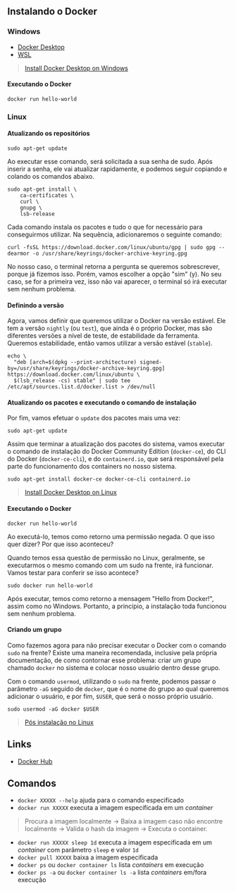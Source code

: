 ## Instalando o Docker

### Windows

- [Docker Desktop](https://docs.docker.com/desktop/install/windows-install/)
- [WSL](https://learn.microsoft.com/pt-br/windows/wsl/install)

> [Install Docker Desktop on Windows](https://docs.docker.com/desktop/install/windows-install/)

#### Executando o Docker

```
docker run hello-world
```

### Linux

#### Atualizando os repositórios

```
sudo apt-get update
```

Ao executar esse comando, será solicitada a sua senha de sudo. Após inserir a senha, ele vai atualizar rapidamente, e podemos seguir copiando e colando os comandos abaixo.

```
sudo apt-get install \
    ca-certificates \
    curl \
    gnupg \
    lsb-release
```

Cada comando instala os pacotes e tudo o que for necessário para conseguirmos utilizar. Na sequência, adicionaremos o seguinte comando:

```
curl -fsSL https://download.docker.com/linux/ubuntu/gpg | sudo gpg --dearmor -o /usr/share/keyrings/docker-archive-keyring.gpg
```

No nosso caso, o terminal retorna a pergunta se queremos sobrescrever, porque já fizemos isso. Porém, vamos escolher a opção "sim" (y). No seu caso, se for a primeira vez, isso não vai aparecer, o terminal só irá executar sem nenhum problema.

#### Definindo a versão

Agora, vamos definir que queremos utilizar o Docker na versão estável. Ele tem a versão `nightly` (ou `test`), que ainda é o próprio Docker, mas são diferentes versões a nível de teste, de estabilidade da ferramenta. Queremos estabilidade, então vamos utilizar a versão estável (`stable`).

```
echo \
  "deb [arch=$(dpkg --print-architecture) signed-by=/usr/share/keyrings/docker-archive-keyring.gpg] https://download.docker.com/linux/ubuntu \
  $(lsb_release -cs) stable" | sudo tee /etc/apt/sources.list.d/docker.list > /dev/null
```

#### Atualizando os pacotes e executando o comando de instalação

Por fim, vamos efetuar o `update` dos pacotes mais uma vez:

```
sudo apt-get update
```

Assim que terminar a atualização dos pacotes do sistema, vamos executar o comando de instalação do Docker Community Edition (`docker-ce`), do CLI do Docker (`docker-ce-cli`), e do `containerd.io`, que será responsável pela parte do funcionamento dos containers no nosso sistema.

```
sudo apt-get install docker-ce docker-ce-cli containerd.io
```

> [Install Docker Desktop on Linux](https://docs.docker.com/desktop/install/linux-install/)

#### Executando o Docker

```
docker run hello-world
```

Ao executá-lo, temos como retorno uma permissão negada. O que isso quer dizer? Por que isso aconteceu?

Quando temos essa questão de permissão no Linux, geralmente, se executarmos o mesmo comando com um sudo na frente, irá funcionar. Vamos testar para conferir se isso acontece?

```
sudo docker run hello-world
```

Após executar, temos como retorno a mensagem "Hello from Docker!", assim como no Windows. Portanto, a princípio, a instalação toda funcionou sem nenhum problema.

#### Criando um grupo

Como fazemos agora para não precisar executar o Docker com o comando `sudo` na frente? Existe uma maneira recomendada, inclusive pela própria documentação, de como contornar esse problema: criar um grupo chamado `docker` no sistema e colocar nosso usuário dentro desse grupo.

Com o comando `usermod`, utilizando o `sudo` na frente, podemos passar o parâmetro `-aG` seguido de `docker`, que é o nome do grupo ao qual queremos adicionar o usuário, e por fim, `$USER`, que será o nosso próprio usuário.

```
sudo usermod -aG docker $USER
```

> [Pós instalação no Linux](https://docs.docker.com/engine/install/linux-postinstall/)

## Links

- [Docker Hub](https://hub.docker.com/)

## Comandos

- `docker XXXXX --help` ajuda para o comando especificado
- `docker run XXXXX` executa a imagem especificada em um _container_
> Procura a imagem localmente -> Baixa a imagem caso não encontre localmente -> Valida o hash da imagem -> Executa o container.
- `docker run XXXXX sleep 1d` executa a imagem especificada em um _container_ com parâmetro `sleep` e valor `1d`
- `docker pull XXXXX` baixa a imagem especificada
- `docker ps` ou `docker container ls` lista _containers_ em execução
- `docker ps -a` ou `docker container ls -a` lista _containers_ em/fora execução